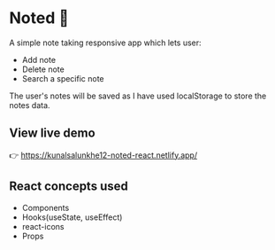 # Noted 📝

A simple note taking responsive app which lets user:
  - Add note
  - Delete note
  - Search a specific note

The user's notes will be saved as I have used localStorage to store the notes data.


## View live demo

👉 https://kunalsalunkhe12-noted-react.netlify.app/


## React concepts used
  - Components
  - Hooks(useState, useEffect)
  - react-icons
  - Props


